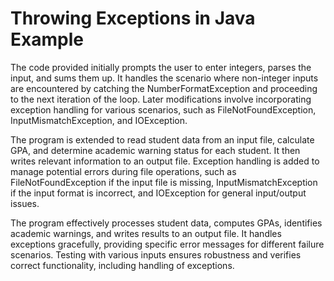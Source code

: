 # Throwing Exceptions in Java Example 

The code provided initially prompts the user to enter integers, parses the input, and sums them up. It handles the scenario where non-integer inputs are encountered by catching the NumberFormatException and proceeding to the next iteration of the loop. Later modifications involve incorporating exception handling for various scenarios, such as FileNotFoundException, InputMismatchException, and IOException.

The program is extended to read student data from an input file, calculate GPA, and determine academic warning status for each student. It then writes relevant information to an output file. Exception handling is added to manage potential errors during file operations, such as FileNotFoundException if the input file is missing, InputMismatchException if the input format is incorrect, and IOException for general input/output issues.

The program effectively processes student data, computes GPAs, identifies academic warnings, and writes results to an output file. It handles exceptions gracefully, providing specific error messages for different failure scenarios. Testing with various inputs ensures robustness and verifies correct functionality, including handling of exceptions.
